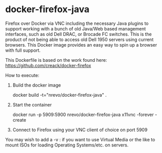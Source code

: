 docker-firefox-java
==============

Firefox over Docker via VNC including the necessary Java plugins to support working with a bunch of old Java/Web based management interfaces, such as old Dell DRAC, or Brocade FC switches.  This is the product of not being able to access old Dell 1950 servers using current browsers.   This Docker image provides an easy way to spin up a browser with full support.

This Dockerfile is based on the work found here: https://github.com/creack/docker-firefox

How to execute:

1.  Build the docker image


    docker build -t="nrevo/docker-firefox-java" .


2.  Start the container


    docker run -p 5909:5900 nrevo/docker-firefox-java x11vnc -forever -create 


3.  Connect to Firefox using your VNC client of choice on port 5909 


You may wish to add a -v <localpath>:<containerpath> if you want to use Virtual Media or the like to mount ISOs for loading Operating Systems/etc. on servers.



